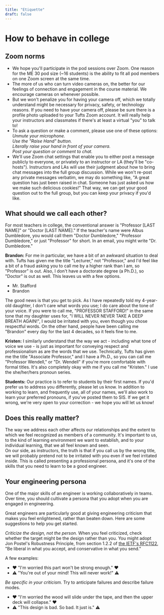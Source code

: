 ```yaml
---
title: "Etiquette"
draft: false
---
```


# How to behave in college

## Zoom norms

* We hope you'll participate in the pod sessions over Zoom. One reason for the ME 30 pod size (~16 students) is the ability to fit all pod members on one Zoom screen at the same time.
* The more of us who can turn video cameras on, the better for our feelings of connection and engagement in the course material. We encourage cameras on whenever possible.  
* But we won't penalize you for having your camera off, which we totally understand might be necessary for privacy, safety, or technology reasons. If you need to have your camera off, please be sure there is a profile photo uploaded to your Tufts Zoom account. It will really help your instructors and classmates if there's at least a virtual "you" to talk to!  
* To ask a question or make a comment, please use one of these options:  
*Unmute your microphone.*  
*Use the "Raise Hand" button.*  
*Literally raise your hand in front of your camera.*  
*Post your question or comment to chat.*  
* We'll use Zoom chat settings that enable you to either post a message publicly to everyone, or privately to an instructor or LA (they'll be "co-hosts"). Instructors and LAs will use their judgment about how to bring chat messages into the full group discussion. While we won't re-post any private messages verbatim, we may do something like, "A great question has just been raised in chat. Someone has just asked us how we make such delicious cookies!" That way, we can get your good question out to the full group, but you can keep your privacy if you'd like.


## What should we call each other?

For most teachers in college, the conventional answer is "Professor [LAST NAME]" or "Doctor [LAST NAME]." If the teacher's name were Albus Dumbledore, you would call them "Doctor Dumbledore," "Professor Dumbledore," or just "Professor" for short. In an email, you might write "Dr. Dumbledore."

**Brandon:** For me in particular, we have a bit of an awkward situation to deal with. Tufts has given me the title "Lecturer," not "Professor," and I'd feel like a bit of a fraud asking you to call me by a higher rank than I am, so "Professor" is out. Also, I don't have a doctorate degree (a Ph.D.), so "Doctor" is out as well. This leaves us with a few options.

*   Mr. Stafford
*   Brandon

The good news is that you get to pick. As I have repeatedly told my 4-year-old daughter, I don't care what words you use; I do care about the tone of your voice. If you were to call me, "PROFESSOR STAFFORD!" in the same tone that my daughter uses for, "I WILL NEVER NEVER TAKE A DEEP BREATH AGAIN!", I would be irritated with you, even though you chose respectful words. On the other hand, people have been calling me "Brandon" every day for the last 4 decades, so it feels fine to me.

**Kristen:** I similarly understand that the way we act - including what tone of voice we use - is just as important for conveying respect and professionalism as are the words that we use. Technically, Tufts has given me the title "Associate Professor," and I have a Ph.D., so you can call me "Professor Wendell," or "Dr. Wendell" if you're more comfortable with formal titles. It's also completely okay with me if you call me "Kristen." I use the she/her/hers pronoun series.

**Students:** Our practice is to refer to students by their first names. If you'd prefer us to address you differently, please let us know. In addition to working to learn, and frequently use, all of your names, we'll also work to learn your preferred pronouns, if you've posted them to SIS. If we get it wrong, we're very open to your correction - we hope you will let us know! 

## Does this really matter?

The way we address each other affects our relationships and the extent to which we feel recognized as members of a community. It's important to us, to the kind of learning environment we want to establish, and to your individual learning, that we all feel known and seen.  
On our side, as instructors, the truth is that if you call us by the wrong title, we will probably pretend not to be irritated with you even if we feel irritated inside. This is called presenting a professional persona, and it's one of the skills that you need to learn to be a good engineer.

## Your engineering persona

One of the major skills of an engineer is working collaboratively in teams. Over time, you should cultivate a persona that you adopt when you are engaged in engineering.

Great engineers are particularly good at giving engineering criticism that makes you feel enlightened, rather than beaten down. Here are some suggestions to help you get started.

_Criticize the design, not the person._ When you feel criticized, check whether the target might be the design rather than you. You might adopt Jon Postel's Robustness Principle, from section 1.2.2 of [the IETF's RFC1122](https://www.ietf.org/rfc/rfc1122.txt), "Be liberal in what you accept, and conservative in what you send."

A few examples:

*   ❤ "I'm worried this part won't be strong enough." ❤
*   ⚠ "You're out of your mind! This will never work!" ⚠

_Be specific in your criticism._ Try to anticipate failures and describe failure modes.

*   ❤ "I'm worried the wood will slide under the tape, and then the upper deck will collapse." ❤
*   ⚠ "This design is bad. So bad. It just is." ⚠
